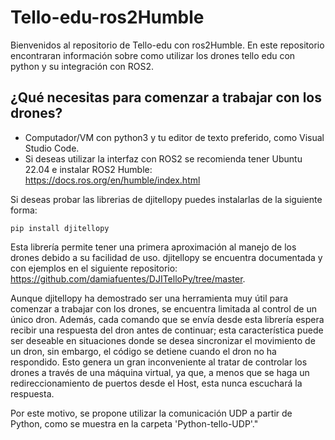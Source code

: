 # Tello-edu-ros2Humble
Bienvenidos al repositorio de Tello-edu con ros2Humble. En este repositorio encontraran información sobre como utilizar los drones tello edu con python y su integración con ROS2.

## ¿Qué necesitas para comenzar a trabajar con los drones?
* Computador/VM con python3 y tu editor de texto preferido, como Visual Studio Code.
* Si deseas utilizar la interfaz con ROS2 se recomienda tener Ubuntu 22.04 e instalar ROS2 Humble: https://docs.ros.org/en/humble/index.html

Si deseas probar las librerias de djitellopy puedes instalarlas de la siguiente forma:

```
pip install djitellopy
```

Esta librería permite tener una primera aproximación al manejo de los drones debido a su facilidad de uso. djitellopy se encuentra documentada y con ejemplos en el siguiente repositorio: https://github.com/damiafuentes/DJITelloPy/tree/master.

Aunque djitellopy ha demostrado ser una herramienta muy útil para comenzar a trabajar con los drones, se encuentra limitada al control de un único dron. Además, cada comando que se envía desde esta librería espera recibir una respuesta del dron antes de continuar; esta característica puede ser deseable en situaciones donde se desea sincronizar el movimiento de un dron, sin embargo, el código se detiene cuando el dron no ha respondido. Esto genera un gran inconveniente al tratar de controlar los drones a través de una máquina virtual, ya que, a menos que se haga un redireccionamiento de puertos desde el Host, esta nunca escuchará la respuesta.

Por este motivo, se propone utilizar la comunicación UDP a partir de Python, como se muestra en la carpeta 'Python-tello-UDP'."

